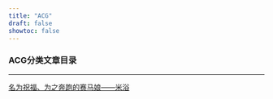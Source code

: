 ```yaml
---
title: "ACG"
draft: false
showtoc: false
---
```

### ACG分类文章目录
---
[名为祝福、为之奔跑的赛马娘——米浴](https://nohentai.xyz/post/acg/2021-2-25-riceshower/)
